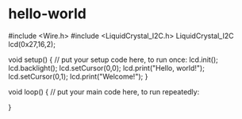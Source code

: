# hello-world
#include <Wire.h>
#include <LiquidCrystal_I2C.h>
LiquidCrystal_I2C lcd(0x27,16,2);

void setup() {
  // put your setup code here, to run once:
  lcd.init();
  lcd.backlight();
  lcd.setCursor(0,0);
  lcd.print("Hello, world!");
  lcd.setCursor(0,1);
  lcd.print("Welcome!");
}

void loop() {
  // put your main code here, to run repeatedly:

}

